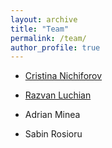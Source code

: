 ```yaml
---
layout: archive
title: "Team"
permalink: /team/
author_profile: true
---
```


* [Cristina Nichiforov](https://scholar.google.com/citations?user=-C5repIAAAAJ)

* [Razvan Luchian](https://scholar.google.com/citations?user=BVTQv-8AAAAJ)

* Adrian Minea

* Sabin Rosioru